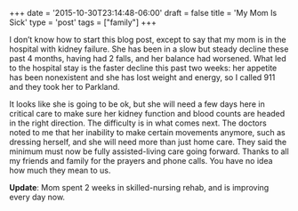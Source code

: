 +++
date = '2015-10-30T23:14:48-06:00'
draft = false
title = 'My Mom Is Sick'
type = 'post'
tags = ["family"]
+++

I don’t know how to start this blog post, except to say that my mom is in the hospital with kidney failure. She has been in a slow but steady decline these past 4 months, having had 2 falls, and her balance had worsened. What led to the hospital stay is the faster decline this past two weeks: her appetite has been nonexistent and she has lost weight and energy, so I called 911 and they took her to Parkland.<br />

It looks like she is going to be ok, but she will need a few days here in critical care to make sure her kidney function and blood counts are headed in the right direction. The difficulty is in what comes next. The doctors noted to me that her inability to make certain movements anymore, such as dressing herself, and she will need more than just home care. They said the minimum must now be fully assisted-living care going forward. Thanks to all my friends and family for the prayers and phone calls. You have no idea how much they mean to us.<br />

<b>Update</b>: Mom spent 2 weeks in skilled-nursing rehab, and is improving every day now.




